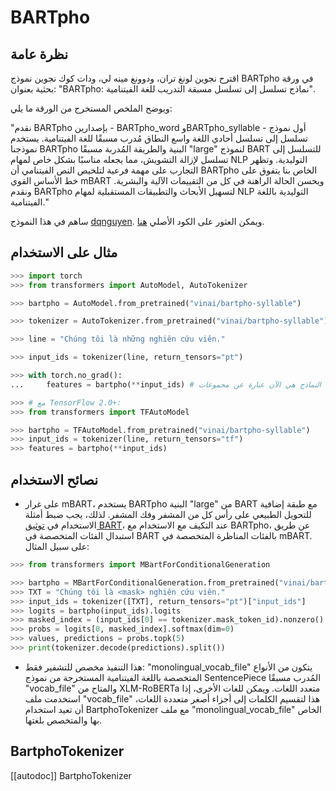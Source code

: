 # BARTpho

## نظرة عامة

اقترح نجوين لونغ تران، ودوونغ مينه لي، ودات كوك نجوين نموذج BARTpho في ورقة بحثية بعنوان: "BARTpho: نماذج تسلسل إلى تسلسل مسبقة التدريب للغة الفيتنامية".

ويوضح الملخص المستخرج من الورقة ما يلي:

"نقدم BARTpho بإصدارين - BARTpho_word وBARTpho_syllable - أول نموذج تسلسل إلى تسلسل أحادي اللغة واسع النطاق مُدرب مسبقًا للغة الفيتنامية. يستخدم نموذجنا BARTpho البنية والطريقة المُدربة مسبقًا "large" لنموذج BART للتسلسل إلى تسلسل لإزالة التشويش، مما يجعله مناسبًا بشكل خاص لمهام NLP التوليدية. وتظهر التجارب على مهمة فرعية لتلخيص النص الفيتنامي أن BARTpho الخاص بنا يتفوق على خط الأساس القوي mBART ويحسن الحالة الراهنة في كل من التقييمات الآلية والبشرية. ونقدم BARTpho لتسهيل الأبحاث والتطبيقات المستقبلية لمهام NLP التوليدية باللغة الفيتنامية."

ساهم في هذا النموذج [dqnguyen](https://huggingface.co/dqnguyen). ويمكن العثور على الكود الأصلي [هنا](https://github.com/VinAIResearch/BARTpho).

## مثال على الاستخدام

```python
>>> import torch
>>> from transformers import AutoModel, AutoTokenizer

>>> bartpho = AutoModel.from_pretrained("vinai/bartpho-syllable")

>>> tokenizer = AutoTokenizer.from_pretrained("vinai/bartpho-syllable")

>>> line = "Chúng tôi là những nghiên cứu viên."

>>> input_ids = tokenizer(line, return_tensors="pt")

>>> with torch.no_grad():
...     features = bartpho(**input_ids) # مخرجات النماذج هي الآن عبارة عن مجموعات

>>> # مع TensorFlow 2.0+:
>>> from transformers import TFAutoModel

>>> bartpho = TFAutoModel.from_pretrained("vinai/bartpho-syllable")
>>> input_ids = tokenizer(line, return_tensors="tf")
>>> features = bartpho(**input_ids)
```

## نصائح الاستخدام

- على غرار mBART، يستخدم BARTpho البنية "large" من BART مع طبقة إضافية للتحويل الطبيعي على رأس كل من المشفر وفك المشفر. لذلك، يجب ضبط أمثلة الاستخدام في [توثيق BART](bart)، عند التكيف مع الاستخدام مع BARTpho، عن طريق استبدال الفئات المتخصصة في BART بالفئات المناظرة المتخصصة في mBART. على سبيل المثال:

```python
>>> from transformers import MBartForConditionalGeneration

>>> bartpho = MBartForConditionalGeneration.from_pretrained("vinai/bartpho-syllable")
>>> TXT = "Chúng tôi là <mask> nghiên cứu viên."
>>> input_ids = tokenizer([TXT], return_tensors="pt")["input_ids"]
>>> logits = bartpho(input_ids).logits
>>> masked_index = (input_ids[0] == tokenizer.mask_token_id).nonzero().item()
>>> probs = logits[0, masked_index].softmax(dim=0)
>>> values, predictions = probs.topk(5)
>>> print(tokenizer.decode(predictions).split())
```

- هذا التنفيذ مخصص للتشفير فقط: "monolingual_vocab_file" يتكون من الأنواع المتخصصة باللغة الفيتنامية المستخرجة من نموذج SentencePiece المُدرب مسبقًا "vocab_file" والمتاح من XLM-RoBERTa متعدد اللغات. ويمكن للغات الأخرى، إذا استخدمت ملف "vocab_file" هذا لتقسيم الكلمات إلى أجزاء أصغر متعددة اللغات، أن تعيد استخدام BartphoTokenizer مع ملف "monolingual_vocab_file" الخاص بها والمتخصص بلغتها.

## BartphoTokenizer

[[autodoc]] BartphoTokenizer